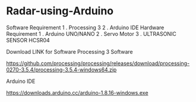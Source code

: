 # Radar-using-Arduino

Software Requirement 
   1 . Processing 3 
   2 . Arduino IDE
Hardware Requirement
   1 . Arduino UNO/NANO
   2 . Servo Motor 
   3 . ULTRASONIC SENSOR HCSR04 


Download LINK for Software 
Processing 3 Software

https://github.com/processing/processing/releases/download/processing-0270-3.5.4/processing-3.5.4-windows64.zip

Arduino IDE

https://downloads.arduino.cc/arduino-1.8.16-windows.exe
